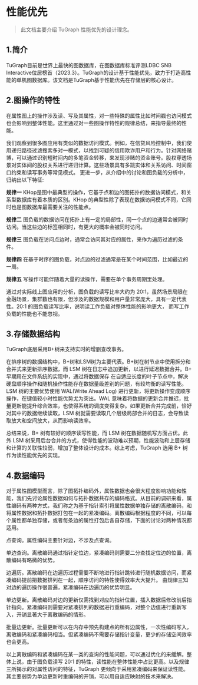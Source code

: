 # 性能优先

> 此文档主要介绍 TuGraph 性能优先的设计理念。

## 1.简介

TuGraph目前是世界上最快的图数据库，在图数据库标准评测LDBC SNB Interactive位居榜首（2023.3）。TuGraph的设计基于性能优先，致力于打造高性能的单机图数据库。该文档是TuGraph基于性能优先在存储层的核心设计。

## 2.图操作的特性

在属性图上的操作涉及读、写及其属性，对一些特殊的属性比如时间戳也访问模式也会影响到整体性能。这里通过对一些图操作特性的规律总结，来指导最终的性能。

我们观察到很多图应用有类似的数据访问模式。例如，在信贷风险控制中，我们使用递归路径过滤搜索多对一模式，以找到可疑的信用欺诈用户和行为。针对网络赌博，可以通过识别短时间内的多笔资金转移，来发现涉赌的资金账号。股权穿透场景对实体间的股权关系进行递归计算。这些场景具有多跳实体和关系访问、时间窗口约束和读写事务等常见模式。
更进一步，从介绍中的讨论和图负载的分析中，归纳出以下特征:

**规律一** KHop是图中最典型的操作，它基于点和边的图拓扑的数据访问模式，和关系型数据库有着本质的区别。KHop 的典型性除了表现在数据访问模式不同，它同时也是图数据库最需要关注的性能点。

**规律二** 图负载的数据访问在拓扑上有一定的局部性，同一个点的边通常会被同时访问。当这些边的标签相同时，有更大的概率会被同时访问。

**规律三** 图负载在访问点边时，通常会访问其对应的属性，来作为遍历过滤的条件。

**规律四** 在基于时序的图负载，对点边的过滤通常是在某个时间范围，比如最近的一周。

**规律五** 写操作可能伴随着大量的读操作，需要在单个事务周期里处理。

通过对实际线上图应用的分析，图负载的读写比率大约为 20:1，虽然场景局限在金融场景，集群数也有限，但涉及的数据规模和用户量非常庞大，具有一定代表性。20:1 的图负载读写比率，说明读工作负载对整体性能的影响更大， 而写工作负载的性能也不能忽视。

## 3.存储数据结构

TuGraph底层采用B+树来支持实时的增删查改事务。

在排序树的数据结构中，B+树和LSM树为主要代表。B+树在树节点中使用拆分和合并式来更新排序数据，而 LSM 树在日志中追加更新，以进行延迟数据合并。B+ 早期用在文件系统的实现中，通过将数据保存 在自适应长度的叶子节点中，解决硬盘顺序操作和随机操作性能存在数据量级差别的问题，有较均衡的读写性能。LSM 树的主要优势使用 WAL(Write Ahead Log) 进行更新，将更新操作变成顺序操作，在键值较小时性能优势尤为突出。WAL 意味着将数据的更新合并推迟，批量更新能提升综合效率，也使得系统的调度变得复杂。如果更新合并完成前，恰好对其中的数据继续读取，LSM 树就需要读取几个层级局部合并的日志，会导致读取放大和空间放大，从而影响读效率。

总结来说，B+ 树有较好的顺序读写性能，而 LSM 树在数据随机写方面占优。此外 LSM 树采用后台合并的方式，使得性能的波动难以预期，性能波动和上层存储和计算的关联性较弱，增加了整体设计的成本。综上考虑，TuGraph 选用 B+ 树作为读性能优先的实现。

## 4.数据编码

对于属性图模型而言，除了图拓扑编码外，属性数据也会很大程度影响功能和性能，我们先讨论属性数据如何与拓扑数据共存的编码格式。从目前的调研来看，属性编码有两种方式，我们称之为基于指针索引将属性数据单独存储的离散编码，和将属性数据和拓扑数据打包在一起的紧凑编码。离散编码根据程度的不同，可以每个属性都单独存储，或者每条边的属性打包后各自存储，下面的讨论对两种情况都适用。

点查询。属性编码主要针对边，不涉及点查询。

单边查询。离散编码通过指针定位边，紧凑编码则需要二分查找定位边的位置，离散编码有略微的优势。

边遍历。离散编码在边遍历过程需要不断地进行指针跳转进行随机数据访问，而紧凑编码提前把数据排列在一起，顺序访问的特性使得效率大大提升。 由规律三知对边的遍历操作很普遍，紧凑编码在边遍历的优势明显。

单边更新。离散编码对边的更新仅需找到对应的指针位置，插入数据后修改前后指针指向。紧凑编码则需要对紧凑排列的数据进行重编码，对整个边值进行重新写入，开销显著大于离散编码的情形。

批量边更新。批量更新可以在内存中预先构建点的所有边属性，一次性编码写入，离散编码和紧凑编码相当。但紧凑编码不需要存储指针变量，更少的存储空间效率也会更高。

以上离散编码和紧凑编码在某一类的查询的性能问题，可以通过优化的来缓解。整体上说，由于图负载读写 20:1 的特性，读性能在整体性能中占比更高。以及规律三所揭示的对属性访问的特征，TuGraph 更倾向于采用紧凑编码来保证读性能。其主要弱势为单边更新时重编码的开销，可以用自适应映射的技术来解决。

